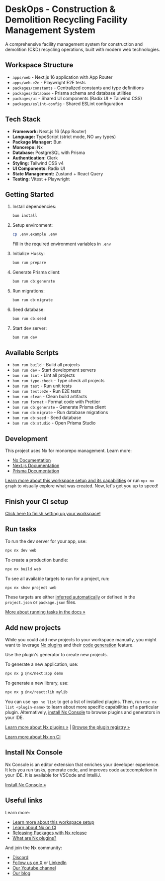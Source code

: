 # DeskOps - Construction & Demolition Recycling Facility Management System

A comprehensive facility management system for construction and demolition (C&D) recycling operations, built with modern web technologies.

## Workspace Structure

- `apps/web` - Next.js 16 application with App Router
- `apps/web-e2e` - Playwright E2E tests
- `packages/constants` - Centralized constants and type definitions
- `packages/database` - Prisma schema and database utilities
- `packages/ui` - Shared UI components (Radix UI + Tailwind CSS)
- `packages/eslint-config` - Shared ESLint configuration

## Tech Stack

- **Framework:** Next.js 16 (App Router)
- **Language:** TypeScript (strict mode, NO `any` types)
- **Package Manager:** Bun
- **Monorepo:** Nx
- **Database:** PostgreSQL with Prisma
- **Authentication:** Clerk
- **Styling:** Tailwind CSS v4
- **UI Components:** Radix UI
- **State Management:** Zustand + React Query
- **Testing:** Vitest + Playwright

## Getting Started

1. Install dependencies:

   ```sh
   bun install
   ```

2. Setup environment:

   ```sh
   cp .env.example .env
   ```

   Fill in the required environment variables in `.env`

3. Initialize Husky:

   ```sh
   bun run prepare
   ```

4. Generate Prisma client:

   ```sh
   bun run db:generate
   ```

5. Run migrations:

   ```sh
   bun run db:migrate
   ```

6. Seed database:

   ```sh
   bun run db:seed
   ```

7. Start dev server:

   ```sh
   bun run dev
   ```

## Available Scripts

- `bun run build` - Build all projects
- `bun run dev` - Start development servers
- `bun run lint` - Lint all projects
- `bun run type-check` - Type check all projects
- `bun run test` - Run unit tests
- `bun run test:e2e` - Run E2E tests
- `bun run clean` - Clean build artifacts
- `bun run format` - Format code with Prettier
- `bun run db:generate` - Generate Prisma client
- `bun run db:migrate` - Run database migrations
- `bun run db:seed` - Seed database
- `bun run db:studio` - Open Prisma Studio

## Development

This project uses Nx for monorepo management. Learn more:

- [Nx Documentation](https://nx.dev)
- [Next.js Documentation](https://nextjs.org/docs)
- [Prisma Documentation](https://www.prisma.io/docs)

[Learn more about this workspace setup and its capabilities](https://nx.dev/nx-api/next?utm_source=nx_project&amp;utm_medium=readme&amp;utm_campaign=nx_projects) or run `npx nx graph` to visually explore what was created. Now, let's get you up to speed!

## Finish your CI setup

[Click here to finish setting up your workspace!](https://cloud.nx.app/connect/5Gr39XI4XC)

## Run tasks

To run the dev server for your app, use:

```sh
npx nx dev web
```

To create a production bundle:

```sh
npx nx build web
```

To see all available targets to run for a project, run:

```sh
npx nx show project web
```

These targets are either [inferred automatically](https://nx.dev/concepts/inferred-tasks?utm_source=nx_project&utm_medium=readme&utm_campaign=nx_projects) or defined in the `project.json` or `package.json` files.

[More about running tasks in the docs &raquo;](https://nx.dev/features/run-tasks?utm_source=nx_project&utm_medium=readme&utm_campaign=nx_projects)

## Add new projects

While you could add new projects to your workspace manually, you might want to leverage [Nx plugins](https://nx.dev/concepts/nx-plugins?utm_source=nx_project&utm_medium=readme&utm_campaign=nx_projects) and their [code generation](https://nx.dev/features/generate-code?utm_source=nx_project&utm_medium=readme&utm_campaign=nx_projects) feature.

Use the plugin's generator to create new projects.

To generate a new application, use:

```sh
npx nx g @nx/next:app demo
```

To generate a new library, use:

```sh
npx nx g @nx/react:lib mylib
```

You can use `npx nx list` to get a list of installed plugins. Then, run `npx nx list <plugin-name>` to learn about more specific capabilities of a particular plugin. Alternatively, [install Nx Console](https://nx.dev/getting-started/editor-setup?utm_source=nx_project&utm_medium=readme&utm_campaign=nx_projects) to browse plugins and generators in your IDE.

[Learn more about Nx plugins &raquo;](https://nx.dev/concepts/nx-plugins?utm_source=nx_project&utm_medium=readme&utm_campaign=nx_projects) | [Browse the plugin registry &raquo;](https://nx.dev/plugin-registry?utm_source=nx_project&utm_medium=readme&utm_campaign=nx_projects)

[Learn more about Nx on CI](https://nx.dev/ci/intro/ci-with-nx#ready-get-started-with-your-provider?utm_source=nx_project&utm_medium=readme&utm_campaign=nx_projects)

## Install Nx Console

Nx Console is an editor extension that enriches your developer experience. It lets you run tasks, generate code, and improves code autocompletion in your IDE. It is available for VSCode and IntelliJ.

[Install Nx Console &raquo;](https://nx.dev/getting-started/editor-setup?utm_source=nx_project&utm_medium=readme&utm_campaign=nx_projects)

## Useful links

Learn more:

- [Learn more about this workspace setup](https://nx.dev/nx-api/next?utm_source=nx_project&amp;utm_medium=readme&amp;utm_campaign=nx_projects)
- [Learn about Nx on CI](https://nx.dev/ci/intro/ci-with-nx?utm_source=nx_project&utm_medium=readme&utm_campaign=nx_projects)
- [Releasing Packages with Nx release](https://nx.dev/features/manage-releases?utm_source=nx_project&utm_medium=readme&utm_campaign=nx_projects)
- [What are Nx plugins?](https://nx.dev/concepts/nx-plugins?utm_source=nx_project&utm_medium=readme&utm_campaign=nx_projects)

And join the Nx community:

- [Discord](https://go.nx.dev/community)
- [Follow us on X](https://twitter.com/nxdevtools) or [LinkedIn](https://www.linkedin.com/company/nrwl)
- [Our Youtube channel](https://www.youtube.com/@nxdevtools)
- [Our blog](https://nx.dev/blog?utm_source=nx_project&utm_medium=readme&utm_campaign=nx_projects)
